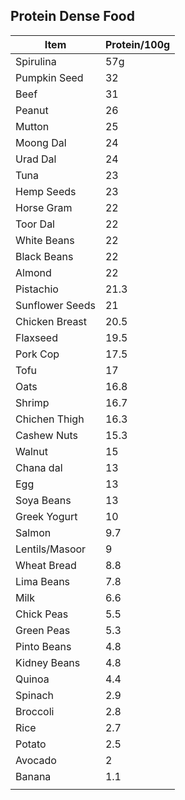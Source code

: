 ## Protein Dense Food

| Item            | Protein/100g |
| --------------- | ------------ |
| Spirulina       | 57g          |
| Pumpkin Seed    | 32           |
| Beef            | 31           |
| Peanut          | 26           |
| Mutton          | 25           |
| Moong Dal       | 24           |
| Urad Dal        | 24           |
| Tuna            | 23           |
| Hemp Seeds      | 23           |
| Horse Gram      | 22           |
| Toor Dal        | 22           |
| White Beans     | 22           |
| Black Beans     | 22           |
| Almond          | 22           |
| Pistachio       | 21.3         |
| Sunflower Seeds | 21           |
| Chicken Breast  | 20.5         |
| Flaxseed        | 19.5         |
| Pork Cop        | 17.5         |
| Tofu            | 17           |
| Oats            | 16.8         |
| Shrimp          | 16.7         |
| Chichen Thigh   | 16.3         |
| Cashew Nuts     | 15.3         |
| Walnut          | 15           |
| Chana dal       | 13           |
| Egg             | 13           |
| Soya Beans      | 13           |
| Greek Yogurt    | 10           |
| Salmon          | 9.7          |
| Lentils/Masoor  | 9            |
| Wheat Bread     | 8.8          |
| Lima Beans      | 7.8          |
| Milk            | 6.6          |
| Chick Peas      | 5.5          |
| Green Peas      | 5.3          |
| Pinto Beans     | 4.8          |
| Kidney Beans    | 4.8          |
| Quinoa          | 4.4          |
| Spinach         | 2.9          |
| Broccoli        | 2.8          |
| Rice            | 2.7          |
| Potato          | 2.5          |
| Avocado         | 2            |
| Banana          | 1.1          |
|                 |              |






 
